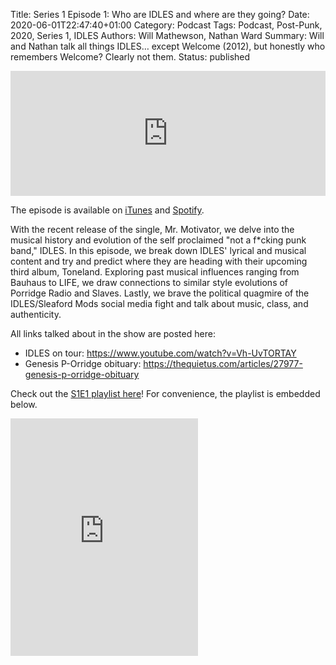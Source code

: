 Title: Series 1 Episode 1: Who are IDLES and where are they going?
Date: 2020-06-01T22:47:40+01:00
Category: Podcast
Tags: Podcast, Post-Punk, 2020, Series 1, IDLES
Authors: Will Mathewson, Nathan Ward
Summary: Will and Nathan talk all things IDLES… except Welcome (2012), but honestly who remembers Welcome? Clearly not them.
Status: published

<iframe height="200px" width="100%" frameborder="no" scrolling="no" seamless src="https://player.simplecast.com/b4f4c876-65e0-49ed-b8b1-1ca77931628d?dark=false"></iframe>

The episode is available on
[iTunes](https://podcasts.apple.com/gb/podcast/cabbage-and-shame/id1514967827) and
[Spotify](https://open.spotify.com/episode/2X5XNL5W61mKqZ1w9sVADh).

With the recent release of the single, Mr. Motivator, we delve into the musical history and
evolution of the self proclaimed "not a f\*cking punk band," IDLES. In this episode, we break down
IDLES' lyrical and musical content and try and predict where they are heading with their upcoming
third album, Toneland. Exploring past musical influences ranging from Bauhaus to LIFE, we draw
connections to similar style evolutions of Porridge Radio and Slaves. Lastly, we brave the political
quagmire of the IDLES/Sleaford Mods social media fight and talk about music, class, and
authenticity.

All links talked about in the show are posted here:

* IDLES on tour: <https://www.youtube.com/watch?v=Vh-UvTORTAY>
* Genesis P-Orridge obituary: <https://thequietus.com/articles/27977-genesis-p-orridge-obituary>

Check out the [S1E1 playlist
here](https://open.spotify.com/playlist/1TiilOlZaKWd3MWBQWYWQy?si=VzLwd7b5Q7qukrV6l6CAOg)! For
convenience, the playlist is embedded below.

<iframe src="https://open.spotify.com/embed/playlist/1TiilOlZaKWd3MWBQWYWQy" width="300" height="380" frameborder="0" allowtransparency="true" allow="encrypted-media"></iframe>
<br>

